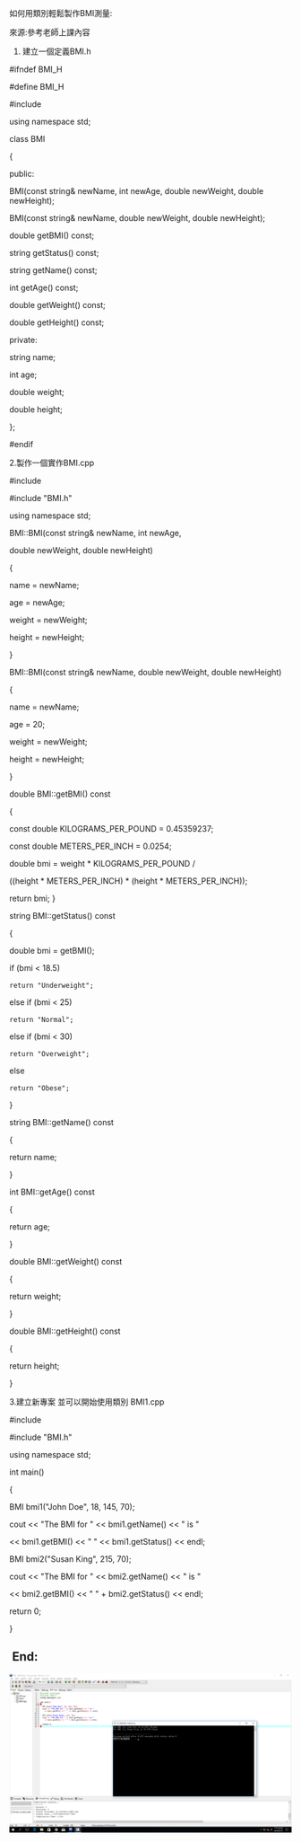 如何用類別輕鬆製作BMI測量:

來源:參考老師上課內容

1. 建立一個定義BMI.h

#ifndef BMI_H

#define BMI_H

#include <string>

using namespace std;

class BMI

{

public:

  BMI(const string& newName, int newAge, double newWeight, double newHeight);
  
  BMI(const string& newName, double newWeight, double newHeight);
  
  double getBMI() const;
  
  string getStatus() const;
  
  string getName() const;
  
  int getAge() const;
  
  double getWeight() const;
  
  double getHeight() const;

private:

  string name;
  
  int age;
  
  double weight;
  
  double height;
  
};

#endif

2.製作一個實作BMI.cpp

#include <iostream>

#include "BMI.h"

using namespace std;

BMI::BMI(const string& newName, int newAge, 

  double newWeight, double newHeight)
  
{

  name = newName;
  
  age = newAge;
  
  weight = newWeight;
  
  height = newHeight;
  
}

BMI::BMI(const string& newName, double newWeight, double newHeight)

{

  name = newName;
  
  age = 20;
  
  weight = newWeight;
  
  height = newHeight;
  
}

double BMI::getBMI() const

{

  const double KILOGRAMS_PER_POUND = 0.45359237;
  
  const double METERS_PER_INCH = 0.0254;
  
  double bmi = weight * KILOGRAMS_PER_POUND /
  
   ((height * METERS_PER_INCH) * (height * METERS_PER_INCH));
    
  return bmi;
}

string BMI::getStatus() const

{

  double bmi = getBMI();
  
  if (bmi < 18.5)
  
    return "Underweight";
    
  else if (bmi < 25)
  
    return "Normal";
    
  else if (bmi < 30)
  
    return "Overweight";
    
  else
  
    return "Obese";
    
}

string BMI::getName() const

{

  return name;
  
}

int BMI::getAge() const

{

  return age;
  
}

double BMI::getWeight() const

{

  return weight;
  
}

double BMI::getHeight() const

{

  return height;
  
}

3.建立新專案 並可以開始使用類別 BMI1.cpp

#include <iostream>
  
#include "BMI.h"

using namespace std;

int main()

{

  BMI bmi1("John Doe", 18, 145, 70);
  
  cout << "The BMI for " << bmi1.getName() << " is "
  
   << bmi1.getBMI() << " " << bmi1.getStatus() << endl;

  BMI bmi2("Susan King", 215, 70);
  
  cout << "The BMI for " << bmi2.getName() << " is "
  
   << bmi2.getBMI() << " " + bmi2.getStatus() << endl;

  return 0;
  
}


##  End:

![END](/PIC/專案.png "END")

